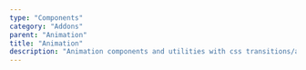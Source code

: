 ```yaml
---
type: "Components"
category: "Addons"
parent: "Animation"
title: "Animation"
description: "Animation components and utilities with css transitions/animations or javascript animations."
---
```

